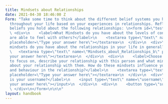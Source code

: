 ```yaml
---
title: Mindsets about Relationships
date: 2021-04-30 18:46:00 Z
Form: "Take some time to think about the different belief systems you have developed
  throughout your life based on your experiences in relationships. Reflect on what
  beliefs you hold about the following relationships: \n<form id=\"test-form\">\n
  \ <div>\n    <label>What Mindsets do you have about the levels of connection you
  are able to feel with others?</label>\n    <textarea type=\"text\" name=\"Mindsets_about_Relationships\"
  placeholder=\"Type your answer here\"></textarea>\n  </div>\n  <div>\n    <label>What
  mindsets do you have about the relationships in your life in general? </label>\n
  \   <textarea type=\"text\" name=\"Mindsets_about_Relationships_b\" placeholder=\"Type
  your answer here\"></textarea>\n  </div>\n  <div>\n    <label>Choose on relationship
  to focus on, describe your relationship with this person and what mindsets you have
  about your relationship with them. How do these mindsets influence your feelings
  and behaviour in the relationship?</label>\n    <textarea type=\"text\" name=\"Mindsets_about_Relationships_c\"
  placeholder=\"Type your answer here\"></textarea>\n  </div>\n  <div>\n    <label>What
  is your username?</label>\n    <input type=\"text\" name=\"username\" placeholder=\"Type
  your answer here\"></input>\n  </div>\n  <div>\n    <button type=\"submit\"id=\"submit-form\">Submit</button>\n
  \ </div>\n</form>\n\n\n"
layout: handbook
---
```


